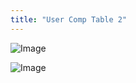 ```yaml
---
title: "User Comp Table 2"
---
```




![Image](</lib/AAAA134.jpg>)


![Image](</lib/AAAA135.jpg>)
